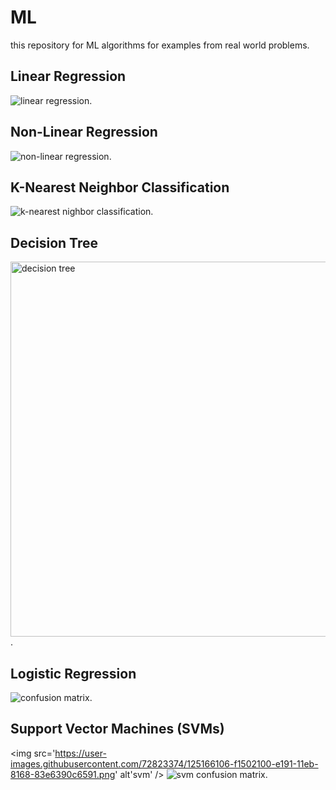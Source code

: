 # ML
this repository for ML algorithms for examples from  real world problems.
## Linear Regression
<img src='https://user-images.githubusercontent.com/72823374/124914792-af37ab80-dfe8-11eb-959c-fce93aea2e48.png' alt='linear regression'/>.
## Non-Linear Regression
<img src='https://user-images.githubusercontent.com/72823374/124914916-d0989780-dfe8-11eb-9fd8-8b066e072846.png' alt='non-linear regression' />.
## K-Nearest Neighbor Classification
<img src='https://user-images.githubusercontent.com/72823374/124939567-20835880-e001-11eb-8802-d205b24ecc9d.png' alt='k-nearest nighbor classification'/>.
## Decision Tree
<img src='https://user-images.githubusercontent.com/72823374/125079799-ef1b9300-e0bb-11eb-9a06-922965956372.png' width="600px" object-fit="contain" alt='decision tree' />.
## Logistic Regression
<img src='https://user-images.githubusercontent.com/72823374/125107250-7840c300-e0d8-11eb-87c3-6d434ae3238a.png' alt='confusion matrix' />.
## Support Vector Machines (SVMs)
<img src='https://user-images.githubusercontent.com/72823374/125166106-f1502100-e191-11eb-8168-83e6390c6591.png' alt'svm' />
<img src="https://user-images.githubusercontent.com/72823374/125166120-05941e00-e192-11eb-9508-868a2d26d7b8.png" alt="svm confusion matrix" />.





